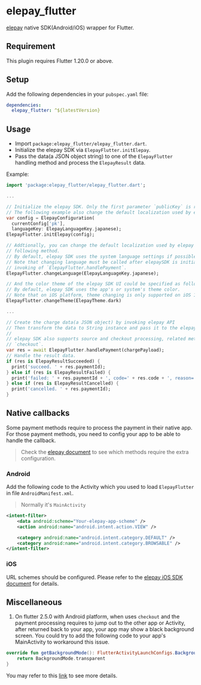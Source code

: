 # elepay_flutter

[elepay](https://elepay.io/) native SDK(Android/iOS) wrapper for Flutter.

## Requirement

This plugin requires Flutter 1.20.0 or above.

## Setup

Add the following dependencies in your `pubspec.yaml` file:

```yaml
dependencies:
  elepay_flutter: ^${latestVersion}
```

## Usage

* Import `package:elepay_flutter/elepay_flutter.dart`.
* Initialize the elepay SDK via `ElepayFlutter.initElepay`.
* Pass the data(a JSON object string) to one of the `ElepayFlutter` handling method and process the `ElepayResult` data.

Example:

```dart
import 'package:elepay_flutter/elepay_flutter.dart';

...

// Initialize the elepay SDK. Only the first parameter `publicKey` is required.
// The following example also change the default localization used by elepay SDK UI to `japanese`.
var config = ElepayConfiguration(
  currentConfig['pk'],
  languageKey: ElepayLanguageKey.japanese);
ElepayFlutter.initElepay(config);

// Addtionally, you can change the default localization used by elepay SDK UI by calling the
// following method.
// By default, elepay SDK uses the system language settings if possible, and fallbacks to English.
// Note that changing language must be called after elepaySDK is initialized and before the
// invoking of `ElepayFlutter.handlePayment`.
ElepayFlutter.changeLanguage(ElepayLanguageKey.japanese);

// And the color theme of the elepay SDK UI could be specified as following code.
// By default, elepay SDK uses the app's or system's theme color.
// Note that on iOS platform, theme changing is only supported on iOS 13 and above.
ElepayFlutter.changeTheme(ElepayTheme.dark)

...

// Create the charge data(a JSON object) by invoking elepay API
// Then transform the data to String instance and pass it to the elepay SDK to process the payment.
//
// elepay SDK also supports source and checkout processing, related methods are `handleSource` and
// `checkout`.
var res = await ElepayFlutter.handlePayment(chargePayload);
// Handle the result data.
if (res is ElepayResultSucceeded) {
  print('succeed. ' + res.paymentId);
} else if (res is ElepayResultFailed) {
  print('failed: ' + res.paymentId + ', code=' + res.code + ', reason=' + res.reason + ', message=' + res.message);
} else if (res is ElepayResultCancelled) {
  print('cancelled. ' + res.paymentId);
}
```

## Native callbacks

Some payment methods require to process the payment in their native app. For those payment methods, you need to config your app to be able to handle the callback.
> Check the [elepay document](https://developer.elepay.io/docs/summary) to see which methods require the extra configuration.

### Android

Add the following code to the Activity which you used to load `ElepayFlutter` in file `AndroidManifest.xml`.
> Normally it's `MainActivity`

```xml
<intent-filter>
    <data android:scheme="Your-elepay-app-scheme" />
    <action android:name="android.intent.action.VIEW" />

    <category android:name="android.intent.category.DEFAULT" />
    <category android:name="android.intent.category.BROWSABLE" />
</intent-filter>
```

### iOS

URL schemes should be configured. Please refer to the [elepay iOS SDK document](https://developer.elepay.io/docs/ios-sdk#1-url-scheme-%E3%81%AE%E8%BF%BD%E5%8A%A0) for details.

## Miscellaneous

1. On flutter 2.5.0 with Android platform, when uses `checkout` and the payment processing requires to jump out to the other app or Activity, after returned back to your app, your app may show a black background screen. You could try to add the following code to your app's MainActivity to workaround this issue.
```kotlin
override fun getBackgroundMode(): FlutterActivityLaunchConfigs.BackgroundMode {
    return BackgroundMode.transparent
}
```
You may refer to this [link](https://github.com/flutter/flutter/issues/59552) to see more details.
